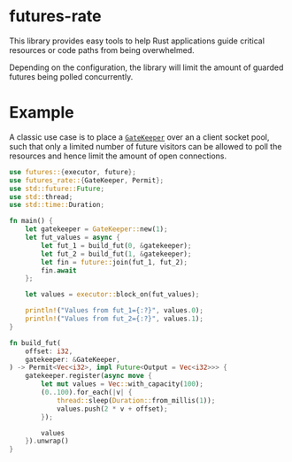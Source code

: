 # futures-rate

This library provides easy tools to help Rust applications guide
critical resources or code paths from being overwhelmed. 

Depending on the configuration, the library will limit the amount
of guarded futures being polled concurrently.   

# Example

A classic use case is to place a [`GateKeeper`] over an a client socket pool, such that only
a limited number of future visitors can be allowed to poll the resources and hence limit the
amount of open connections.

 ```rust
 use futures::{executor, future};
 use futures_rate::{GateKeeper, Permit};
 use std::future::Future;
 use std::thread;
 use std::time::Duration;

 fn main() {
     let gatekeeper = GateKeeper::new(1);
     let fut_values = async {
         let fut_1 = build_fut(0, &gatekeeper);
         let fut_2 = build_fut(1, &gatekeeper);
         let fin = future::join(fut_1, fut_2);
         fin.await
     };

     let values = executor::block_on(fut_values);

     println!("Values from fut_1={:?}", values.0);
     println!("Values from fut_2={:?}", values.1);
 }

 fn build_fut(
     offset: i32,
     gatekeeper: &GateKeeper,
 ) -> Permit<Vec<i32>, impl Future<Output = Vec<i32>>> {
     gatekeeper.register(async move {
         let mut values = Vec::with_capacity(100);
         (0..100).for_each(|v| {
             thread::sleep(Duration::from_millis(1));
             values.push(2 * v + offset);
         });

         values
     }).unwrap()
 }
 ```

 [`GateKeeper`]: struct.GateKeeper.html

